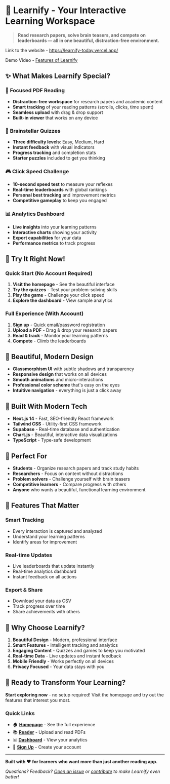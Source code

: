 # 🧠 Learnify - Your Interactive Learning Workspace

> **Read research papers, solve brain teasers, and compete on leaderboards — all in one beautiful, distraction-free environment.**

Link to the website - https://learnify-today.vercel.app/ 

Demo Video - [Features of Learnify](https://drive.google.com/file/d/1AQfrvXR4DiSfFZKj0twmmxMtc5Xf1J1m/view?usp=sharing)

## ✨ What Makes Learnify Special?

### 🎯 **Focused PDF Reading**
- **Distraction-free workspace** for research papers and academic content
- **Smart tracking** of your reading patterns (scrolls, clicks, time spent)
- **Seamless upload** with drag & drop support
- **Built-in viewer** that works on any device

### 🧩 **Brainstellar Quizzes**
- **Three difficulty levels**: Easy, Medium, Hard
- **Instant feedback** with visual indicators
- **Progress tracking** and completion stats
- **Starter puzzles** included to get you thinking

### 🎮 **Click Speed Challenge**
- **10-second speed test** to measure your reflexes
- **Real-time leaderboards** with global rankings
- **Personal best tracking** and improvement metrics
- **Competitive gameplay** to keep you engaged

### 📊 **Analytics Dashboard**
- **Live insights** into your learning patterns
- **Interactive charts** showing your activity
- **Export capabilities** for your data
- **Performance metrics** to track progress

## 🚀 Try It Right Now!

### **Quick Start (No Account Required)**
1. **Visit the homepage** - See the beautiful interface
2. **Try the quizzes** - Test your problem-solving skills
3. **Play the game** - Challenge your click speed
4. **Explore the dashboard** - View sample analytics

### **Full Experience (With Account)**
1. **Sign up** - Quick email/password registration
2. **Upload a PDF** - Drag & drop your research papers
3. **Read & track** - Monitor your learning patterns
4. **Compete** - Climb the leaderboards

## 🎨 Beautiful, Modern Design

- **Glassmorphism UI** with subtle shadows and transparency
- **Responsive design** that works on all devices
- **Smooth animations** and micro-interactions
- **Professional color scheme** that's easy on the eyes
- **Intuitive navigation** - everything is just a click away

## 🔧 Built With Modern Tech

- **Next.js 14** - Fast, SEO-friendly React framework
- **Tailwind CSS** - Utility-first CSS framework
- **Supabase** - Real-time database and authentication
- **Chart.js** - Beautiful, interactive data visualizations
- **TypeScript** - Type-safe development

## 🌟 Perfect For

- **Students** - Organize research papers and track study habits
- **Researchers** - Focus on content without distractions
- **Problem solvers** - Challenge yourself with brain teasers
- **Competitive learners** - Compare progress with others
- **Anyone** who wants a beautiful, functional learning environment

## 📱 Features That Matter

### **Smart Tracking**
- Every interaction is captured and analyzed
- Understand your learning patterns
- Identify areas for improvement

### **Real-time Updates**
- Live leaderboards that update instantly
- Real-time analytics dashboard
- Instant feedback on all actions

### **Export & Share**
- Download your data as CSV
- Track progress over time
- Share achievements with others

## 🎯 Why Choose Learnify?

1. **Beautiful Design** - Modern, professional interface
2. **Smart Features** - Intelligent tracking and analytics
3. **Engaging Content** - Quizzes and games to keep you motivated
4. **Real-time Data** - Live updates and instant feedback
5. **Mobile Friendly** - Works perfectly on all devices
6. **Privacy Focused** - Your data stays with you

## 🚀 Ready to Transform Your Learning?

**Start exploring now** - no setup required! Visit the homepage and try out the features that interest you most.

### **Quick Links**
- 🏠 **[Homepage](https://learnify-today.vercel.app/)** - See the full experience
- 📚 **[Reader](https://learnify-today.vercel.app//upload)** - Upload and read PDFs
- 📊 **[Dashboard](https://learnify-today.vercel.app//dashboard)** - View your analytics
- 🔐 **[Sign Up](https://learnify-today.vercel.app//login)** - Create your account

---

**Built with ❤️ for learners who want more than just another reading app.**

*Questions? Feedback? [Open an issue](https://github.com/AryanKshyp/Learnify---ET617/issues) or [contribute](https://github.com/AryanKshyp/Learnify---ET617) to make Learnify even better!*
